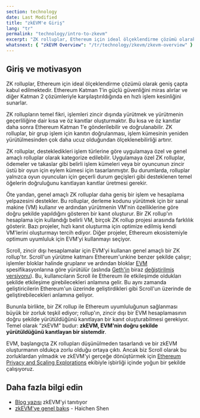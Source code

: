 ```yaml
---
section: technology
date: Last Modified
title: "zkEVM'e Giriş"
lang: "tr"
permalink: "technology/intro-to-zkevm"
excerpt: "ZK rolluplar, Ethereum için ideal ölçeklendirme çözümü olarak geniş çapta kabul edilmektedir."
whatsnext: { "zkEVM Overview": "/tr/technology/zkevm/zkevm-overview" }
---
```


## Giriş ve motivasyon

ZK rolluplar, Ethereum için ideal ölçeklendirme çözümü olarak geniş çapta kabul edilmektedir. Ethereum Katman 1'in güçlü güvenliğini miras alırlar ve diğer Katman 2 çözümleriyle karşılaştırıldığında en hızlı işlem kesinliğini sunarlar.

ZK rollupların temel fikri, işlemleri zincir dışında yürütmek ve yürütmenin geçerliliğine dair kısa ve öz kanıtlar oluşturmaktır. Bu kısa ve öz kanıtlar daha sonra Ethereum Katman 1'e gönderilebilir ve doğrulanabilir. ZK rolluplar, bir grup işlem için kanıtın doğrulanması, işlem kümesinin yeniden yürütülmesinden çok daha ucuz olduğundan ölçeklenebilirliği artırır.

ZK rolluplar, destekledikleri işlem türlerine göre uygulamaya özel ve genel amaçlı rolluplar olarak kategorize edilebilir. Uygulamaya özel ZK rolluplar, ödemeler ve takaslar gibi belirli işlem kümeleri veya bir oyuncunun zincir üstü bir oyun için eylem kümesi için tasarlanmıştır. Bu durumlarda, rolluplar yalnızca oyun oyuncuları için geçerli durum geçişleri gibi desteklenen temel öğelerin doğruluğunu kanıtlayan kanıtlar üretmesi gerekir.

Öte yandan, genel amaçlı ZK rolluplar daha geniş bir işlem ve hesaplama yelpazesini destekler. Bu rolluplar, derleme kodunu yürütmek için bir sanal makine (VM) kullanır ve ardından yürütmenin VM'nin özelliklerine göre doğru şekilde yapıldığını gösteren bir kanıt oluşturur. Bir ZK rollup'ın hesaplama için kullandığı belirli VM, birçok ZK rollup projesi arasında farklılık gösterir. Bazı projeler, hızlı kanıt oluşturma için optimize edilmiş kendi VM'lerini oluşturmayı tercih ediyor. Diğer projeler, Ethereum ekosistemiyle optimum uyumluluk için EVM'yi kullanmayı seçiyor.

Scroll, zincir dışı hesaplamalar için EVM'yi kullanan genel amaçlı bir ZK rollup'tır. Scroll'un yürütme katmanı Ethereum'unkine benzer şekilde çalışır; işlemler bloklar halinde gruplanır ve ardından bloklar [EVM](https://ethereum.org/en/developers/docs/evm/) spesifikasyonlarına göre yürütülür (aslında [Geth'in](https://geth.ethereum.org/) biraz [değiştirilmiş versiyonu](https://github.com/scroll-tech/go-ethereum)). Bu, kullanıcıların Scroll ile Ethereum ile etkileşimde oldukları şekilde etkileşime girebilecekleri anlamına gelir. Bu aynı zamanda geliştiricilerin Ethereum'un üzerinde geliştirdikleri gibi Scroll'un üzerinde de geliştirebilecekleri anlamına geliyor.

Bununla birlikte, bir ZK rollup ile Ethereum uyumluluğunun sağlanması büyük bir zorluk teşkil ediyor; rollup'ın, zincir dışı bir EVM hesaplamasının doğru şekilde yürütüldüğünü kanıtlayan bir kanıt oluşturabilmesi gerekiyor. Temel olarak “zkEVM” budur: **zkEVM, EVM'nin doğru şekilde yürütüldüğünü kanıtlayan bir sistemdir**.

EVM, başlangıçta ZK rollupları düşünülmeden tasarlandı ve bir zkEVM oluşturmanın oldukça zorlu olduğu ortaya çıktı. Ancak biz Scroll olarak bu zorluklardan yılmadık ve zkEVM'yi gerçeğe dönüştürmek için [Ethereum Privacy and Scaling Explorations](https://appliedzkp.org/) ekibiyle işbirliği içinde yoğun bir şekilde çalışıyoruz.

## Daha fazla bilgi edin

- [Blog yazısı](https://scroll.io/blog/zkEVM) zkEVM'yi tanıtıyor
- [zkEVM'ye genel bakış](https://youtu.be/NHwd-gJ8xg4) - Haichen Shen
